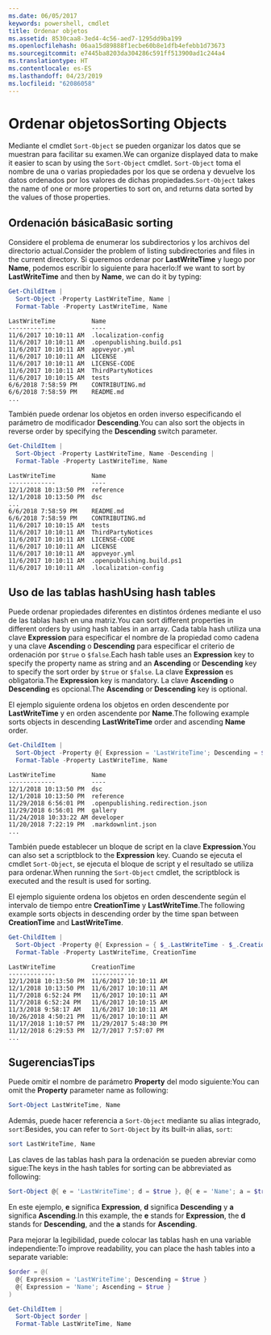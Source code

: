 ```yaml
---
ms.date: 06/05/2017
keywords: powershell, cmdlet
title: Ordenar objetos
ms.assetid: 8530caa8-3ed4-4c56-aed7-1295dd9ba199
ms.openlocfilehash: 06aa15d89888f1ecbe60b8e1dfb4efebb1d73673
ms.sourcegitcommit: e7445ba8203da304286c591ff513900ad1c244a4
ms.translationtype: HT
ms.contentlocale: es-ES
ms.lasthandoff: 04/23/2019
ms.locfileid: "62086058"
---
```

# <a name="sorting-objects"></a><span data-ttu-id="56deb-103">Ordenar objetos</span><span class="sxs-lookup"><span data-stu-id="56deb-103">Sorting Objects</span></span>

<span data-ttu-id="56deb-104">Mediante el cmdlet `Sort-Object` se pueden organizar los datos que se muestran para facilitar su examen.</span><span class="sxs-lookup"><span data-stu-id="56deb-104">We can organize displayed data to make it easier to scan by using the `Sort-Object` cmdlet.</span></span> <span data-ttu-id="56deb-105">`Sort-Object` toma el nombre de una o varias propiedades por los que se ordena y devuelve los datos ordenados por los valores de dichas propiedades.</span><span class="sxs-lookup"><span data-stu-id="56deb-105">`Sort-Object` takes the name of one or more properties to sort on, and returns data sorted by the values of those properties.</span></span>

## <a name="basic-sorting"></a><span data-ttu-id="56deb-106">Ordenación básica</span><span class="sxs-lookup"><span data-stu-id="56deb-106">Basic sorting</span></span>

<span data-ttu-id="56deb-107">Considere el problema de enumerar los subdirectorios y los archivos del directorio actual.</span><span class="sxs-lookup"><span data-stu-id="56deb-107">Consider the problem of listing subdirectories and files in the current directory.</span></span>
<span data-ttu-id="56deb-108">Si queremos ordenar por **LastWriteTime** y luego por **Name**, podemos escribir lo siguiente para hacerlo:</span><span class="sxs-lookup"><span data-stu-id="56deb-108">If we want to sort by **LastWriteTime** and then by **Name**, we can do it by typing:</span></span>

```powershell
Get-ChildItem |
  Sort-Object -Property LastWriteTime, Name |
  Format-Table -Property LastWriteTime, Name
```

```output
LastWriteTime          Name
-------------          ----
11/6/2017 10:10:11 AM  .localization-config
11/6/2017 10:10:11 AM  .openpublishing.build.ps1
11/6/2017 10:10:11 AM  appveyor.yml
11/6/2017 10:10:11 AM  LICENSE
11/6/2017 10:10:11 AM  LICENSE-CODE
11/6/2017 10:10:11 AM  ThirdPartyNotices
11/6/2017 10:10:15 AM  tests
6/6/2018 7:58:59 PM    CONTRIBUTING.md
6/6/2018 7:58:59 PM    README.md
...
```

<span data-ttu-id="56deb-109">También puede ordenar los objetos en orden inverso especificando el parámetro de modificador **Descending**.</span><span class="sxs-lookup"><span data-stu-id="56deb-109">You can also sort the objects in reverse order by specifying the **Descending** switch parameter.</span></span>

```powershell
Get-ChildItem |
  Sort-Object -Property LastWriteTime, Name -Descending |
  Format-Table -Property LastWriteTime, Name
```

```output
LastWriteTime          Name
-------------          ----
12/1/2018 10:13:50 PM  reference
12/1/2018 10:13:50 PM  dsc
...
6/6/2018 7:58:59 PM    README.md
6/6/2018 7:58:59 PM    CONTRIBUTING.md
11/6/2017 10:10:15 AM  tests
11/6/2017 10:10:11 AM  ThirdPartyNotices
11/6/2017 10:10:11 AM  LICENSE-CODE
11/6/2017 10:10:11 AM  LICENSE
11/6/2017 10:10:11 AM  appveyor.yml
11/6/2017 10:10:11 AM  .openpublishing.build.ps1
11/6/2017 10:10:11 AM  .localization-config
```

## <a name="using-hash-tables"></a><span data-ttu-id="56deb-110">Uso de las tablas hash</span><span class="sxs-lookup"><span data-stu-id="56deb-110">Using hash tables</span></span>

<span data-ttu-id="56deb-111">Puede ordenar propiedades diferentes en distintos órdenes mediante el uso de las tablas hash en una matriz.</span><span class="sxs-lookup"><span data-stu-id="56deb-111">You can sort different properties in different orders by using hash tables in an array.</span></span>
<span data-ttu-id="56deb-112">Cada tabla hash utiliza una clave **Expression** para especificar el nombre de la propiedad como cadena y una clave **Ascending** o **Descending** para especificar el criterio de ordenación por `$true` o `$false`.</span><span class="sxs-lookup"><span data-stu-id="56deb-112">Each hash table uses an **Expression** key to specify the property name as string and an **Ascending** or **Descending** key to specify the sort order by `$true` or `$false`.</span></span>
<span data-ttu-id="56deb-113">La clave **Expression** es obligatoria.</span><span class="sxs-lookup"><span data-stu-id="56deb-113">The **Expression** key is mandatory.</span></span>
<span data-ttu-id="56deb-114">La clave **Ascending** o **Descending** es opcional.</span><span class="sxs-lookup"><span data-stu-id="56deb-114">The **Ascending** or **Descending** key is optional.</span></span>

<span data-ttu-id="56deb-115">El ejemplo siguiente ordena los objetos en orden descendente por **LastWriteTime** y en orden ascendente por **Name**.</span><span class="sxs-lookup"><span data-stu-id="56deb-115">The following example sorts objects in descending **LastWriteTime** order and ascending **Name** order.</span></span>

```powershell
Get-ChildItem |
  Sort-Object -Property @{ Expression = 'LastWriteTime'; Descending = $true }, @{ Expression = 'Name'; Ascending = $true } |
  Format-Table -Property LastWriteTime, Name
```

```output
LastWriteTime          Name
-------------          ----
12/1/2018 10:13:50 PM  dsc
12/1/2018 10:13:50 PM  reference
11/29/2018 6:56:01 PM  .openpublishing.redirection.json
11/29/2018 6:56:01 PM  gallery
11/24/2018 10:33:22 AM developer
11/20/2018 7:22:19 PM  .markdownlint.json
...
```

<span data-ttu-id="56deb-116">También puede establecer un bloque de script en la clave **Expression**.</span><span class="sxs-lookup"><span data-stu-id="56deb-116">You can also set a scriptblock to the **Expression** key.</span></span>
<span data-ttu-id="56deb-117">Cuando se ejecuta el cmdlet `Sort-Object`, se ejecuta el bloque de script y el resultado se utiliza para ordenar.</span><span class="sxs-lookup"><span data-stu-id="56deb-117">When running the `Sort-Object` cmdlet, the scriptblock is executed and the result is used for sorting.</span></span>

<span data-ttu-id="56deb-118">El ejemplo siguiente ordena los objetos en orden descendente según el intervalo de tiempo entre **CreationTime** y **LastWriteTime**.</span><span class="sxs-lookup"><span data-stu-id="56deb-118">The following example sorts objects in descending order by the time span between **CreationTime** and **LastWriteTime**.</span></span>

```powershell
Get-ChildItem |
  Sort-Object -Property @{ Expression = { $_.LastWriteTime - $_.CreationTime }; Descending = $true } |
  Format-Table -Property LastWriteTime, CreationTime
```

```output
LastWriteTime          CreationTime
-------------          ------------
12/1/2018 10:13:50 PM  11/6/2017 10:10:11 AM
12/1/2018 10:13:50 PM  11/6/2017 10:10:11 AM
11/7/2018 6:52:24 PM   11/6/2017 10:10:11 AM
11/7/2018 6:52:24 PM   11/6/2017 10:10:15 AM
11/3/2018 9:58:17 AM   11/6/2017 10:10:11 AM
10/26/2018 4:50:21 PM  11/6/2017 10:10:11 AM
11/17/2018 1:10:57 PM  11/29/2017 5:48:30 PM
11/12/2018 6:29:53 PM  12/7/2017 7:57:07 PM
...
```

## <a name="tips"></a><span data-ttu-id="56deb-119">Sugerencias</span><span class="sxs-lookup"><span data-stu-id="56deb-119">Tips</span></span>

<span data-ttu-id="56deb-120">Puede omitir el nombre de parámetro **Property** del modo siguiente:</span><span class="sxs-lookup"><span data-stu-id="56deb-120">You can omit the **Property** parameter name as following:</span></span>

```powershell
Sort-Object LastWriteTime, Name
```

<span data-ttu-id="56deb-121">Además, puede hacer referencia a `Sort-Object` mediante su alias integrado, `sort`:</span><span class="sxs-lookup"><span data-stu-id="56deb-121">Besides, you can refer to `Sort-Object` by its built-in alias, `sort`:</span></span>

```powershell
sort LastWriteTime, Name
```

<span data-ttu-id="56deb-122">Las claves de las tablas hash para la ordenación se pueden abreviar como sigue:</span><span class="sxs-lookup"><span data-stu-id="56deb-122">The keys in the hash tables for sorting can be abbreviated as following:</span></span>

```powershell
Sort-Object @{ e = 'LastWriteTime'; d = $true }, @{ e = 'Name'; a = $true }
```

<span data-ttu-id="56deb-123">En este ejemplo, **e** significa **Expression**, **d** significa **Descending** y **a** significa **Ascending**.</span><span class="sxs-lookup"><span data-stu-id="56deb-123">In this example, the **e** stands for **Expression**, the **d** stands for **Descending**, and the **a** stands for **Ascending**.</span></span>

<span data-ttu-id="56deb-124">Para mejorar la legibilidad, puede colocar las tablas hash en una variable independiente:</span><span class="sxs-lookup"><span data-stu-id="56deb-124">To improve readability, you can place the hash tables into a separate variable:</span></span>

```powershell
$order = @(
  @{ Expression = 'LastWriteTime'; Descending = $true }
  @{ Expression = 'Name'; Ascending = $true }
)

Get-ChildItem |
  Sort-Object $order |
  Format-Table LastWriteTime, Name
```